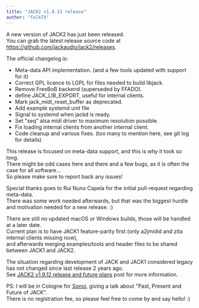 ```yaml
---
title: "JACK2 v1.9.13 release"
author: "falkTX"
---
```

A new version of JACK2 has just been released.<br/>
You can grab the latest release source code at
<https://github.com/jackaudio/jack2/releases>.

The official changelog is:

- Meta-data API implementation. (and a few tools updated with support for it)
- Correct GPL licence to LGPL for files needed to build libjack.
- Remove FreeBoB backend (superseded by FFADO).
- define JACK_LIB_EXPORT, useful for internal clients.
- Mark jack_midi_reset_buffer as deprecated.
- Add example systemd unit file
- Signal to systemd when jackd is ready.
- Set "seq" alsa midi driver to maximum resolution possible.
- Fix loading internal clients from another internal client.
- Code cleanup and various fixes. (too many to mention here, see git log for details)

This release is focused on meta-data support, and this is why it took so long.<br/>
There might be odd cases here and there and a few bugs, as it is often the case
for all software...<br/>
So please make sure to report back any issues!

Special thanks goes to Rui Nuno Capela for the initial pull-request regarding
meta-data.<br/>
There was some work needed afterwards, but that was the biggest hurdle and
motivation needed for a new release. :)

There are still no updated macOS or Windows builds, those will be handled at
a later date.<br/>
Current plan is to have JACK1 feature-parity first
(only a2jmidid and zita internal clients missing now),<br/>
and afterwards merging examples/tools and header files to be shared between
JACK1 and JACK2.

The situation regarding development of JACK and JACK1 considered legacy has not
changed since last release 2 years ago.<br/>
See [JACK2 v1.9.12 release and future plans] post for more information.

PS: I will be in Cologne for [Sonoj], giving a talk about
"Past, Present and Future of JACK".<br/>
There is no registration fee, so please feel free to come by and say hello! :)

[Sonoj]: https://www.sonoj.org/
[JACK2 v1.9.12 release and future plans]: /news/2017/12/21/jack2-v1-9-12-release-and-future-plans
